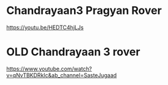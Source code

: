 # Chandrayaan3 Pragyan Rover
https://youtu.be/HEDTC4hjLJs
# OLD Chandrayaan 3 rover
https://www.youtube.com/watch?v=qNvTBKDRkIc&ab_channel=SasteJugaad

